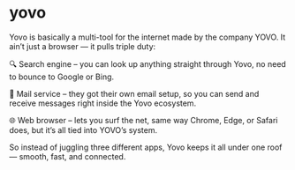 # yovo
Yovo is basically a multi-tool for the internet made by the company YOVO. It ain’t just a browser — it pulls triple duty:

🔍 Search engine – you can look up anything straight through Yovo, no need to bounce to Google or Bing.

📧 Mail service – they got their own email setup, so you can send and receive messages right inside the Yovo ecosystem.

🌐 Web browser – lets you surf the net, same way Chrome, Edge, or Safari does, but it’s all tied into YOVO’s system.

So instead of juggling three different apps, Yovo keeps it all under one roof — smooth, fast, and connected.
